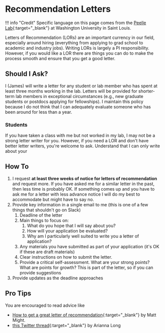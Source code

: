 # Recommendation Letters

!!! info "Credit"
    Specific language on this page comes from the [Peelle Lab](http://peellelab.org/){:target="_blank"} at Washington University in Saint Louis.

Letters of Recommendation (LORs) are an important currency in our field, especially around hiring (everything from applying to grad school to academic and industry jobs).
Writing LORs is largely a PI responsibility.
However, if you would like a LOR there are things you can do to make the process smooth and ensure that you get a good letter.

## Should I Ask?

I (James) will write a letter for any student or lab member who has spent at least three months working in the lab.
Letters will be provided for shorter-term lab members in exceptional circumstances (e.g., new graduate students or postdocs applying for fellowships).
I maintain this policy because I do not think that I can adequately evaluate someone who has been around for less than a year.

### Students

If you have taken a class with me but not worked in my lab, I may not be a strong letter writer for you.
However, if you need a LOR and don't have better letter writers, you're welcome to ask.
Understand that I can only write about your

## How To

1. I request **at least three weeks of notice for letters of recommendation** and request more. If you have asked me for a similar letter in the past, then less time is probably OK. If something comes up and you have to ask me for a letter with less advance notice I will do my best to accommodate but might have to say no.
1. Provide key information in a single email to me (this is one of a few things that shouldn't go on Slack)
    1. Deadline of the letter
    1. Main things to focus on:
        1. What do you hope that I will say about you?
        1. How will your application be evaluated?
        1. Why am I particularly well suited to write you a letter of application?
    1. Any materials you have submitted as part of your application (it's OK if these are draft materials)
    1. Clear instructions on how to submit the letter.
    1. Provide a critical self-assessment. What are your strong points? What are points for growth? This is part of the letter, so if you can provide suggestions
1. Provide updates as the deadline approaches

## Pro Tips

You are encouraged to read advice like

* [How to get a great letter of recommendation](http://matt.might.net/articles/how-to-recommendation-letter/){:target="_blank"} by Matt Might.
* [this Twitter thread](https://twitter.com/astroarianna/status/1582039372282486786){:target="_blank"} by Arianna Long
